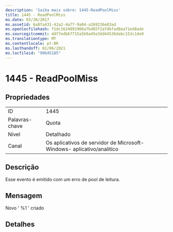 ```yaml
---
description: 'Saiba mais sobre: 1445-ReadPoolMiss'
title: 1445 - ReadPoolMiss
ms.date: 03/30/2017
ms.assetid: 6a8fa431-42a2-4a77-9a04-a269236e83ad
ms.openlocfilehash: f1dc1624092906a7bd85f2a7dbfad8ea71ed8ade
ms.sourcegitcommit: ddf7edb67715a5b9a45e3dd44536dabc153c1de0
ms.translationtype: MT
ms.contentlocale: pt-BR
ms.lasthandoff: 02/06/2021
ms.locfileid: "99645185"
---
```

# <a name="1445---readpoolmiss"></a>1445 - ReadPoolMiss

## <a name="properties"></a>Propriedades  
  
|||  
|-|-|  
|ID|1445|  
|Palavras-chave|Quota|  
|Nível|Detalhado|  
|Canal|Os aplicativos de servidor de Microsoft-Windows- aplicativo/analítico|  
  
## <a name="description"></a>Descrição  

 Esse evento é emitido com um erro de pool de leitura.  
  
## <a name="message"></a>Mensagem  

 Novo ' %1 ' criado  
  
## <a name="details"></a>Detalhes
